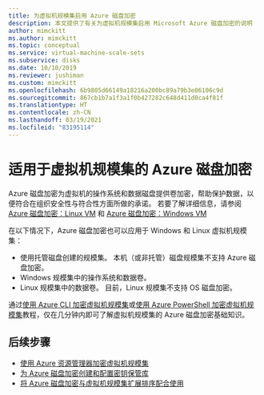 ```yaml
---
title: 为虚拟机规模集启用 Azure 磁盘加密
description: 本文提供了有关为虚拟机规模集启用 Microsoft Azure 磁盘加密的说明
author: mimckitt
ms.author: mimckitt
ms.topic: conceptual
ms.service: virtual-machine-scale-sets
ms.subservice: disks
ms.date: 10/10/2019
ms.reviewer: jushiman
ms.custom: mimckitt
ms.openlocfilehash: 6b9805d66149a18216a200bc89a79b3e06106c9d
ms.sourcegitcommit: 867cb1b7a1f3a1f0b427282c648d411d0ca4f81f
ms.translationtype: HT
ms.contentlocale: zh-CN
ms.lasthandoff: 03/19/2021
ms.locfileid: "83195114"
---
```

# <a name="azure-disk-encryption-for-virtual-machine-scale-sets"></a>适用于虚拟机规模集的 Azure 磁盘加密

Azure 磁盘加密为虚拟机的操作系统和数据磁盘提供卷加密，帮助保护数据，以便符合在组织安全性与符合性方面所做的承诺。 若要了解详细信息，请参阅 [Azure 磁盘加密：Linux VM](../virtual-machines/linux/disk-encryption-overview.md) 和 [Azure 磁盘加密：Windows VM](../virtual-machines/windows/disk-encryption-overview.md)  

在以下情况下，Azure 磁盘加密也可以应用于 Windows 和 Linux 虚拟机规模集：
- 使用托管磁盘创建的规模集。 本机（或非托管）磁盘规模集不支持 Azure 磁盘加密。
- Windows 规模集中的操作系统和数据卷。
- Linux 规模集中的数据卷。 目前，Linux 规模集不支持 OS 磁盘加密。

通过[使用 Azure CLI 加密虚拟机规模集](disk-encryption-cli.md)或[使用 Azure PowerShell 加密虚拟机规模集](disk-encryption-powershell.md)教程，仅在几分钟内即可了解虚拟机规模集的 Azure 磁盘加密基础知识。

## <a name="next-steps"></a>后续步骤

- [使用 Azure 资源管理器加密虚拟机规模集](disk-encryption-azure-resource-manager.md)
- [为 Azure 磁盘加密创建和配置密钥保管库](disk-encryption-key-vault.md)
- [将 Azure 磁盘加密与虚拟机规模集扩展排序配合使用](disk-encryption-extension-sequencing.md)
